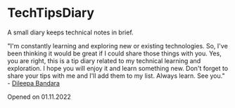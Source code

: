 # TechTipsDiary
A small diary keeps technical notes in brief.

"I'm constantly learning and exploring new or existing technologies. So, I've been thinking it would be great if I could share those things with you. Yes, you are right, this is a tip diary related to my technical learning and exploration. I hope you will enjoy it and learn something new. Don't forget to share your tips with me and I'll add them to my list. Always learn. See you." - [Dileepa Bandara](https://github.com/dileepabandara)

Opened on 01.11.2022
